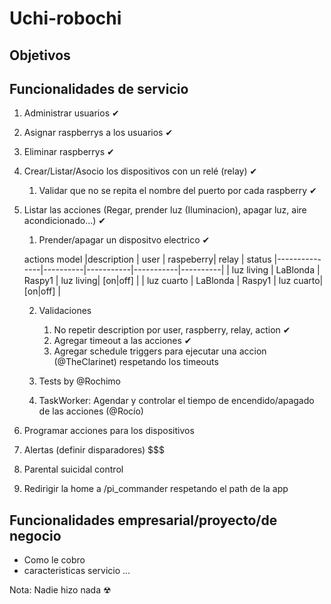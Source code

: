 # Uchi-robochi
## Objetivos

## Funcionalidades de servicio

1. Administrar usuarios ✔
2. Asignar raspberrys a los usuarios ✔
3. Eliminar raspberrys ✔
4. Crear/Listar/Asocio los dispositivos con un relé (relay) ✔ 
   1. Validar que no se repita el nombre del puerto por cada raspberry ✔
5. Listar las acciones (Regar, prender luz (Iluminacion), apagar luz, aire acondicionado...) ✔
   1. Prender/apagar un dispositvo electrico ✔
   
   actions model
   |description    | user     | raspeberry| relay     | status
   |---------------|----------|-----------|-----------|----------|
   | luz living    | LaBlonda | Raspy1    | luz living| [on|off] |
   | luz cuarto    | LaBlonda | Raspy1    | luz cuarto| [on|off] |

   2. Validaciones
      1. No repetir description por user, raspberry, relay, action ✔
      2. Agregar timeout a las acciones ✔
      3. Agregar schedule triggers para ejecutar una accion (@TheClarinet) respetando los timeouts

   3. Tests by @Rochimo

   4. TaskWorker: Agendar y controlar el tiempo de encendido/apagado de las acciones (@Rocío)

6. Programar acciones para los dispositivos

8. Alertas (definir disparadores) $$$ 
9.  Parental suicidal control
10. Redirigir la home a /pi_commander respetando el path de la app

## Funcionalidades empresarial/proyecto/de negocio

- Como le cobro
- caracteristicas servicio
...


Nota: Nadie hizo nada ☢